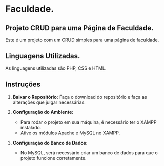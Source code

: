 # Faculdade.

## Projeto CRUD para uma Página de Faculdade. 

Este é um projeto com um CRUD simples para uma página de faculdade.

## Linguagens Utilizadas.

As linguagens utilizadas são PHP, CSS e HTML.

## Instruções

1. **Baixar o Repositório:** Faça o download do repositório e faça as alterações que julgar necessárias.

2. **Configuração do Ambiente:**
   - Para rodar o projeto em sua máquina, é necessário ter o XAMPP instalado.
   - Ative os módulos Apache e MySQL no XAMPP.

3. **Configuração do Banco de Dados:**
   - No MySQL, será necessário criar um banco de dados para que o projeto funcione corretamente.

 
 
